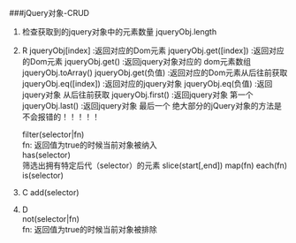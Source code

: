 ###jQuery对象-CRUD
1. 检查获取到的jquery对象中的元素数量
    jqueryObj.length
    
2. R
    jqueryObj[index]        :返回对应的Dom元素
    jqueryObj.get([index])  :返回对应的Dom元素
    jqueryObj.get()          :返回jquery对象对应的 dom元素数组      
        jqueryObj.toArray() 
    jqueryObj.get(负值)      :返回对应的Dom元素从后往前获取
    jqueryObj.eq([index])   :返回对应的jquery对象 
    jqueryObj.eq(负值)       :返回jquery对象 从后往前获取
    jqueryObj.first()        :返回jquery对象 第一个  
    jqueryObj.last()         :返回jquery对象 最后一个
            绝大部分的jQuery对象的方法是不会报错的！！！！！
            
    filter(selector|fn)    
        fn: 返回值为true的时候当前对象被纳入   
    has(selector)  
        筛选出拥有特定后代（selector）的元素
    slice(start[,end])
    map(fn)
    each(fn)
    is(selector)
    
3. C
    add(selector)
    
4. D    
    not(selector|fn)           
         fn: 返回值为true的时候当前对象被排除

                   
               

